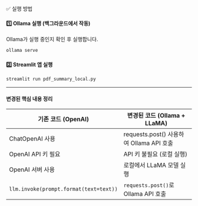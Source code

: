 ✅ 실행 방법

#### 1️⃣ Ollama 실행 (백그라운드에서 작동)
Ollama가 실행 중인지 확인 후 실행합니다.

```bash
ollama serve
```

#### 2️⃣ Streamlit 앱 실행
```bash
streamlit run pdf_summary_local.py
```

---

#### 변경된 핵심 내용 정리

|기존 코드 (OpenAI)|변경된 코드 (Ollama + LLaMA)|
|--------------|--------------|
|ChatOpenAI 사용|requests.post() 사용하여 Ollama API 호출|
|OpenAI API 키 필요|API 키 불필요 (로컬 실행)|
|OpenAI 서버 사용|로컬에서 LLaMA 모델 실행|
|`llm.invoke(prompt.format(text=text))`|`requests.post()`로 Ollama API 호출|
